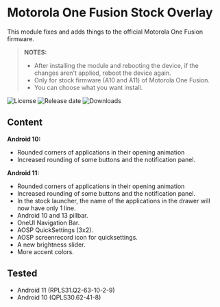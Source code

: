 # Motorola One Fusion Stock Overlay

This module fixes and adds things to the official Motorola One Fusion firmware.
> **NOTES:**
> - After installing the module and rebooting the device, if the changes aren't applied, reboot the device again.
> - Only for stock firmware (A10 and A11) of Motorola One Fusion.
> - You can choose what you want install.

![License](https://img.shields.io/github/license/syoker/moto-onefusion-stock-overlay)
![Release date](https://img.shields.io/github/release-date/syoker/moto-onefusion-stock-overlay)
![Downloads](https://img.shields.io/github/downloads/syoker/moto-onefusion-stock-overlay/total)

## Content
**Android 10:**
- Rounded corners of applications in their opening animation
- Increased rounding of some buttons and the notification panel.

**Android 11:**
- Rounded corners of applications in their opening animation
- Increased rounding of some buttons and the notification panel.
- In the stock launcher, the name of the applications in the drawer will now have only 1 line.
- Android 10 and 13 pillbar.
- OneUI Navigation Bar.
- AOSP QuickSettings (3x2).
- AOSP screenrecord icon for quicksettings.
- A new brightness slider.
- More accent colors.

## Tested
- Android 11 (RPLS31.Q2-63-10-2-9)
- Android 10 (QPLS30.62-41-8)